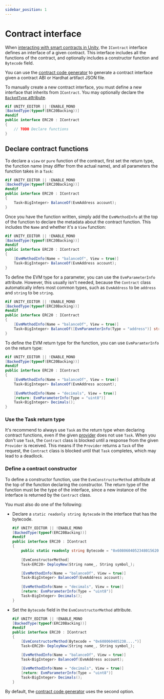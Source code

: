 ```yaml
---
sidebar_position: 1
---
```


# Contract interface

When [interacting with smart contracts in Unity](index.md), the `IContract` interface defines an
interface of a given contract.
This interface includes all the functions of the contract, and optionally includes a constructor
function and `Bytecode` field.

You can use the [contract code generator](index.md#generate-contract-code) to generate a contract
interface given a contract ABI or Hardhat artifact JSON file.

To manually create a new contract interface, you must define a new interface that inherits from `IContract`.
You may optionally declare the [`BackedType` attribute](contract-factory.md#backed-type-contract-factory).

```csharp
#if UNITY_EDITOR || !ENABLE_MONO  
[BackedType(typeof(ERC20Backing))]  
#endif  
public interface ERC20 : IContract  
{
	// TODO Declare functions
}
```

## Declare contract functions

To declare a `view` or `pure` function of the contract, first set the return type, the function name
(may differ from the actual name), and all parameters the function takes in a `Task`:

```csharp
#if UNITY_EDITOR || !ENABLE_MONO  
[BackedType(typeof(ERC20Backing))]  
#endif  
public interface ERC20 : IContract  
{
	Task<BigInteger> BalanceOf(EvmAddress account);
}
```

Once you have the function written, simply add the `EvmMethodInfo` at the top of the function to
declare the metadata about the contract function.
This includes the `Name` and whether it's a `View` function:

```csharp
#if UNITY_EDITOR || !ENABLE_MONO  
[BackedType(typeof(ERC20Backing))]  
#endif  
public interface ERC20 : IContract  
{
	[EvmMethodInfo(Name = "balanceOf", View = true)]
	Task<BigInteger> BalanceOf(EvmAddress account);
}
```

To define the EVM type for a parameter, you can use the `EvmParameterInfo` attribute.
However, this usually isn't needed, because the `Contract` class automatically infers most common
types, such as `EvmAddress` to be `address` and `string` to be `string`.

```csharp
#if UNITY_EDITOR || !ENABLE_MONO  
[BackedType(typeof(ERC20Backing))]  
#endif  
public interface ERC20 : IContract  
{
	[EvmMethodInfo(Name = "balanceOf", View = true)]
	Task<BigInteger> BalanceOf([EvmParameterInfo(Type = "address")] string account);
}
```

To define the EVM return type for the function, you can use `EvmParamterInfo` on the return type:

```csharp
#if UNITY_EDITOR || !ENABLE_MONO  
[BackedType(typeof(ERC20Backing))]  
#endif  
public interface ERC20 : IContract  
{
	[EvmMethodInfo(Name = "balanceOf", View = true)]
	Task<BigInteger> BalanceOf(EvmAddress account);
	
	[EvmMethodInfo(Name = "decimals", View = true)]  
	[return: EvmParameterInfo(Type = "uint8")]  
	Task<BigInteger> Decimals();
}
```

### Use the Task return type

It's recommend to always use `Task` as the return type when declaring contract functions, even if
the given [provider](contract-provider.md) does not use `Task`.
When you don't use `Task`, the `Contract` class is blocked until a response from the given
`Provider` is received.
This means if the `Provider` returns a `Task` of the request, the `Contract` class is blocked until
that `Task` completes, which may lead to a deadlock.

### Define a contract constructor

To define a constructor function, use the `EvmConstructorMethod` attribute at the top of the
function declaring the constructor.
The return type of the function must be the type of the interface, since a new instance of the
interface is returned by the `Contract` class.

You must also do one of the following:

- Declare a `static readonly string Bytecode` in the interface that has the bytecode.

    ```csharp
    #if UNITY_EDITOR || !ENABLE_MONO  
    [BackedType(typeof(ERC20Backing))]  
    #endif  
    public interface ERC20 : IContract  
    {
        public static readonly string Bytecode = "0x6080604052348015620000115760008....";  
          
        [EvmConstructorMethod]  
        Task<ERC20> DeployNew(String name_, String symbol_);
    
        [EvmMethodInfo(Name = "balanceOf", View = true)]
        Task<BigInteger> BalanceOf(EvmAddress account);
        
        [EvmMethodInfo(Name = "decimals", View = true)]  
        [return: EvmParameterInfo(Type = "uint8")]  
        Task<BigInteger> Decimals();
    }
    ```

- Set the `Bytecode` field in the `EvmConstructorMethod` attribute.

    ```csharp
    #if UNITY_EDITOR || !ENABLE_MONO  
    [BackedType(typeof(ERC20Backing))]  
    #endif  
    public interface ERC20 : IContract  
    {
        [EvmConstructorMethod(Bytecode = "0x608060405238....")]  
        Task<ERC20> DeployNew(String name_, String symbol_);
    
        [EvmMethodInfo(Name = "balanceOf", View = true)]
        Task<BigInteger> BalanceOf(EvmAddress account);
        
        [EvmMethodInfo(Name = "decimals", View = true)]  
        [return: EvmParameterInfo(Type = "uint8")]  
        Task<BigInteger> Decimals();
    }
    ```

By default, the [contract code generator](index.md#generate-contract-code) uses the second option.
